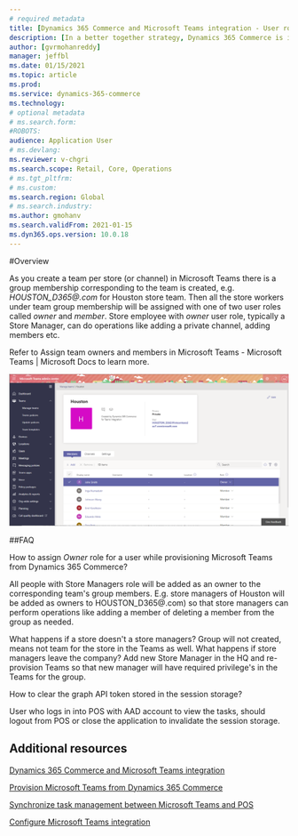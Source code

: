 ```yaml
---
# required metadata
title: [Dynamics 365 Commerce and Microsoft Teams integration - User roles ]
description: [In a better together strategy, Dynamics 365 Commerce is integrating with Microsoft Teams to help customers (C1) and their employees improving productivity by synergize the task management between Dynamics 365 Commerce and Microsoft Teams. This documentation helps you understand different user roles and how to make a store workers as owner of team in Microsoft teams]
author: [gvrmohanreddy]
manager: jeffbl
ms.date: 01/15/2021
ms.topic: article
ms.prod: 
ms.service: dynamics-365-commerce
ms.technology: 
# optional metadata
# ms.search.form:  
#ROBOTS: 
audience: Application User
# ms.devlang: 
ms.reviewer: v-chgri
ms.search.scope: Retail, Core, Operations
# ms.tgt_pltfrm: 
# ms.custom: 
ms.search.region: Global
# ms.search.industry: 
ms.author: gmohanv
ms.search.validFrom: 2021-01-15
ms.dyn365.ops.version: 10.0.18
---
```


#Overview

As you create a team per store (or channel) in Microsoft Teams there is a group membership corresponding to the team is created, e.g. *HOUSTON_D365@<YourTenantAADDomain>.com* for Houston store team. Then all the store workers under team group membership will be assigned with one of two user roles called *owner* and *member*.  Store employee with *owner* user role, typically a Store Manager, can do operations like adding a private channel, adding members etc. 

Refer to Assign team owners and members in Microsoft Teams - Microsoft Teams | Microsoft Docs to learn more. 

![Dynamics 365 Commerce and Teams integration - User Roles](media/d365-commerce-teams-integration-user-roles.png)

##FAQ

How to assign *Owner* role for a user while provisioning Microsoft Teams from Dynamics 365 Commerce? 

All people with Store Managers role will be added as an owner to the corresponding team's group members.  E.g. store managers of Houston will be added as owners to HOUSTON_D365@<TenantAADDomain>.com) so that store managers can perform operations like adding a member of deleting a member from the group as needed. 

What happens if a store doesn't a store managers?
	Group will not created, means not team for the store in the Teams as well. 
What happens if store managers leave the company?
	Add new Store Manager in the HQ and re-provision Teams so that new manager will have required privilege's in the Teams for the group. 

How to clear the graph API token stored in the session storage?

User who logs in into POS with AAD account to view the tasks, should logout  from POS or close the application to invalidate the session storage. 

## Additional resources

[Dynamics 365 Commerce and Microsoft Teams integration ](commerce-teams-integration.md)

[Provision Microsoft Teams from Dynamics 365 Commerce](provision-teams-from-commerce.md)

[Synchronize task management between Microsoft Teams and POS](synchronize-tasks-teams-pos.md)

[Configure Microsoft Teams integration](configure-teams-integration.md)
